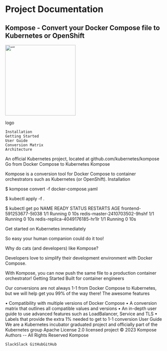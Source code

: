 # Project Documentation

## Kompose - Convert your Docker Compose file to Kubernetes or OpenShift

<img src="markdown-content/profile-imagery/mateo-on-the-balcony-at-the-embassy.jpg" alt= “” width="225" height="225">

logo

    Installation
    Getting Started
    User Guide
    Conversion Matrix
    Architecture

An official Kubernetes project, located at github.com/kubernetes/kompose
Go from Docker Compose to Kubernetes
Kompose

Kompose is a conversion tool for Docker Compose to container orchestrators such as Kubernetes (or OpenShift).
Installation

$ kompose convert -f docker-compose.yaml

$ kubectl apply -f .

$ kubectl get po
NAME                            READY     STATUS              RESTARTS   AGE
frontend-591253677-5t038        1/1       Running             0          10s
redis-master-2410703502-9hshf   1/1       Running             0          10s
redis-replica-4049176185-hr1lr  1/1       Running             0          10s

Get started on Kubernetes immediately

So easy your human companion could do it too!

Why do cats (and developers) like Kompose?

Developers love to simplify their development environment with Docker Compose.

With Kompose, you can now push the same file to a production container orchestrator!
Getting Started
Built for container engineers

Our conversions are not always 1-1 from Docker Compose to Kubernetes, but we will help get you 99% of the way there!
The awesome features

• Compatibility with multiple versions of Docker Compose
• A conversion matrix that outlines all compatible values and versions
• An in-depth user guide to use advanced features such as LoadBalancer, Service and TLS
• Labels that provide the extra 1% needed to get to 1-1 conversion
User Guide
We are a Kubernetes incubator graduated project and officially part of the Kubernetes group
Apache License 2.0 licensed project
© 2023 Kompose Authors -- All Rights Reserved
Kompose

    SlackSlack GitHubGitHub 


